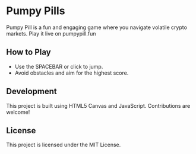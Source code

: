 # Pumpy Pills

Pumpy Pill is a fun and engaging game where you navigate volatile crypto markets. Play it live on pumpypill.fun

## How to Play
- Use the SPACEBAR or click to jump.
- Avoid obstacles and aim for the highest score.

## Development
This project is built using HTML5 Canvas and JavaScript. Contributions are welcome!

## License
This project is licensed under the MIT License.
